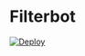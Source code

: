 # Filterbot

[![Deploy](https://www.herokucdn.com/deploy/button.svg)](https://www.heroku.com/deploy?template=https://github.com/No-OnE-Kn0wS-Me/Filterbot) 
